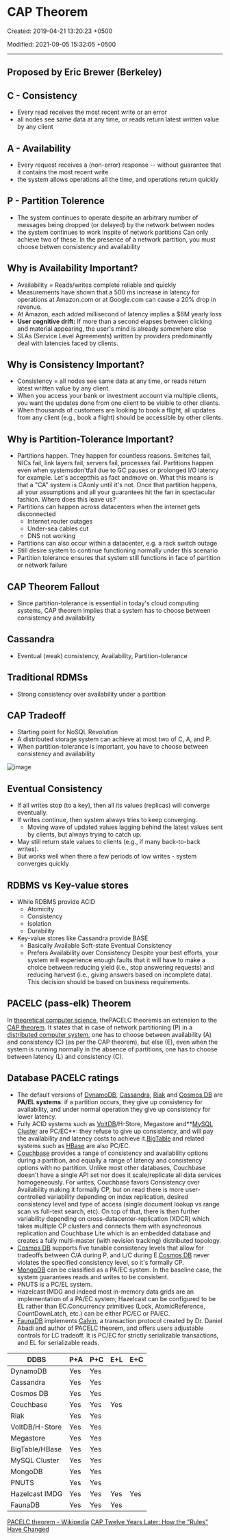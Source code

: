 # CAP Theorem

Created: 2019-04-21 13:20:23 +0500

Modified: 2021-09-05 15:32:05 +0500

---

## Proposed by Eric Brewer (Berkeley)

## C - Consistency

- Every read receives the most recent write or an error
- all nodes see same data at any time, or reads return latest written value by any client

## A - Availability

- Every request receives a (non-error) response -- without guarantee that it contains the most recent write
- the system allows operations all the time, and operations return quickly

## P - Partition Tolerence

- The system continues to operate despite an arbitrary number of messages being dropped (or delayed) by the network between nodes
- the system continues to work inspite of network partitions
Can only achieve two of these.
In the presence of a network partition, you must choose betwen consistency and availability

## Why is Availability Important?

- Availability = Reads/writes complete reliable and quickly
- Measurements have shown that a 500 ms increase in latency for operations at Amazon.com or at Google.com can cause a 20% drop in revenue.
- At Amazon, each added millisecond of latency implies a $6M yearly loss
- **User cognitive drift:** If more than a second elapses between clicking and material appearing, the user's mind is already somewhere else
- SLAs (Service Level Agreements) written by providers predominantly deal with latencies faced by clients.

## Why is Consistency Important?

- Consistency = all nodes see same data at any time, or reads return latest written value by any client.
- When you access your bank or investment account via multiple clients, you want the updates done from one client to be visible to other clients.
- When thousands of customers are looking to book a flight, all updates from any client (e.g., book a flight) should be accessible by other clients.

## Why is Partition-Tolerance Important?

- Partitions happen. They happen for countless reasons. Switches fail, NICs fail, link layers fail, servers fail, processes fail. Partitions happen even when systemsdon'tfail due to GC pauses or prolonged I/O latency for example. Let's acceptthis as fact andmove on. What this means is that a "CA" system is CAonly until it's not. Once that partition happens, all your assumptions and all your guarantees hit the fan in spectacular fashion. Where does this leave us?
- Partitions can happen across datacenters when the internet gets disconnected
  - Internet router outages
  - Under-sea cables cut
  - DNS not working
- Partitions can also occur within a datacenter, e.g. a rack switch outage
- Still desire system to continue functioning normally under this scenario
- Partition tolerance ensures that system still functions in face of partition or network failure

## CAP Theorem Fallout

- Since partition-tolerance is essential in today's cloud computing systems, CAP theorem implies that a system has to choose between consistency and availability

## Cassandra

- Eventual (weak) consistency, Availability, Partition-tolerance

## Traditional RDMSs

- Strong consistency over availability under a partition

## CAP Tradeoff

- Starting point for NoSQL Revolution
- A distributed storage system can achieve at most two of C, A, and P.
- When partition-tolerance is important, you have to choose between consistency and availability

![image](media/CAP-Theorem-image1.png)

## Eventual Consistency

- If all writes stop (to a key), then all its values (replicas) will converge eventually.
- If writes continue, then system always tries to keep converging.
  - Moving wave of updated values lagging behind the latest values sent by clients, but always trying to catch up.
- May still return stale values to clients (e.g., if many back-to-back writes).
- But works well when there a few periods of low writes - system converges quickly

## RDBMS vs Key-value stores

- While RDBMS provide ACID
  - Atomicity
  - Consistency
  - Isolation
  - Durability
- Key-value stores like Cassandra provide BASE
  - Basically Available Soft-state Eventual Consistency
  - Prefers Availability over Consistency
Despite your best efforts, your system will experience enough faults that it will have to make a choice between reducing yield (i.e., stop answering requests) and reducing harvest (i.e., giving answers based on incomplete data). This decision should be based on business requirements.

## PACELC (pass-elk) Theorem

In [theoretical computer science](https://en.wikipedia.org/wiki/Theoretical_computer_science), thePACELC theoremis an extension to the [CAP theorem](https://en.wikipedia.org/wiki/CAP_theorem). It states that in case of network partitioning (P) in a [distributed computer system](https://en.wikipedia.org/wiki/Distributed_computing), one has to choose between availability (A) and consistency (C) (as per the CAP theorem), but else (E), even when the system is running normally in the absence of partitions, one has to choose between latency (L) and consistency (C).

## Database PACELC ratings

- The default versions of [DynamoDB](https://en.wikipedia.org/wiki/Amazon_DynamoDB), [Cassandra](https://en.wikipedia.org/wiki/Apache_Cassandra), [Riak](https://en.wikipedia.org/wiki/Riak) and [Cosmos DB](https://en.wikipedia.org/wiki/Cosmos_DB) are **PA/EL systems**: if a partition occurs, they give up consistency for availability, and under normal operation they give up consistency for lower latency.
- Fully ACID systems such as [VoltDB](https://en.wikipedia.org/wiki/VoltDB)/H-Store, Megastore and**[MySQL Cluster](https://en.wikipedia.org/wiki/MySQL_Cluster) are PC/EC**: they refuse to give up consistency, and will pay the availability and latency costs to achieve it.[BigTable](https://en.wikipedia.org/wiki/Bigtable) and related systems such as [HBase](https://en.wikipedia.org/wiki/Apache_HBase) are also PC/EC.
- [Couchbase](https://docs.couchbase.com/server/6.0/learn/clusters-and-availability/clusters-and-availability.html) provides a range of consistency and availability options during a partition, and equally a range of latency and consistency options with no partition. Unlike most other databases, Couchbase doesn't have a single API set nor does it scale/replicate all data services homogeneously. For writes, Couchbase favors Consistency over Availability making it formally CP, but on read there is more user-controlled variability depending on index replication, desired consistency level and type of access (single document lookup vs range scan vs full-text search, etc). On top of that, there is then further variability depending on cross-datacenter-replication (XDCR) which takes multiple CP clusters and connects them with asynchronous replication and Couchbase Lite which is an embedded database and creates a fully multi-master (with revision tracking) distributed topology.
- [Cosmos DB](https://en.wikipedia.org/wiki/Cosmos_DB) supports five tunable consistency levels that allow for tradeoffs between C/A during P, and L/C during E.[Cosmos DB](https://en.wikipedia.org/wiki/Cosmos_DB) never violates the specified consistency level, so it's formally CP.
- [MongoDB](https://en.wikipedia.org/wiki/MongoDB) can be classified as a PA/EC system. In the baseline case, the system guarantees reads and writes to be consistent.
- PNUTS is a PC/EL system.
- Hazelcast IMDG and indeed most in-memory data grids are an implementation of a PA/EC system; Hazelcast can be configured to be EL rather than EC.Concurrency primitives (Lock, AtomicReference, CountDownLatch, etc.) can be either PC/EC or PA/EC.
- [FaunaDB](https://news.ycombinator.com/item?id=18257128) implements [Calvin](http://cs.yale.edu/homes/thomson/publications/calvin-sigmod12.pdf), a transaction protocol created by Dr. Daniel Abadi and author of PACELC theorem, and offers users adjustable controls for LC tradeoff. It is PC/EC for strictly serializable transactions, and EL for serializable reads.

| **DDBS** | **P+A** | **P+C** | **E+L** | **E+C** |
|---|---|---|---|---|
| DynamoDB | Yes | Yes |
| Cassandra | Yes | Yes |
| Cosmos DB | Yes | Yes |
| Couchbase | Yes | Yes | Yes |
| Riak | Yes | Yes |
| VoltDB/H-Store | Yes | Yes |
| Megastore | Yes | Yes |
| BigTable/HBase | Yes | Yes |
| MySQL Cluster | Yes | Yes |
| MongoDB | Yes | Yes |
| PNUTS | Yes | Yes |
| Hazelcast IMDG | Yes | Yes | Yes | Yes |
| FaunaDB | Yes | Yes | Yes |

[PACELC theorem - Wikipedia](https://en.wikipedia.org/wiki/PACELC_theorem)
[CAP Twelve Years Later: How the "Rules" Have Changed](https://www.infoq.com/articles/cap-twelve-years-later-how-the-rules-have-changed)
